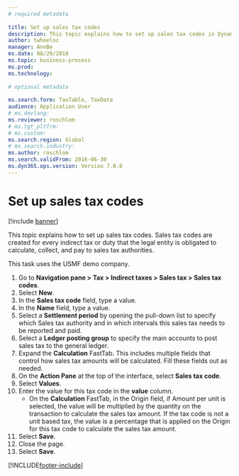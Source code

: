 ```yaml
--- 
# required metadata 
 
title: Set up sales tax codes
description: This topic explains how to set up sales tax codes in Dynamics 365 Finance. 
author: twheeloc
manager: AnnBe 
ms.date: 08/29/2018
ms.topic: business-process 
ms.prod:  
ms.technology:  
 
# optional metadata 
 
ms.search.form: TaxTable, TaxData   
audience: Application User 
# ms.devlang:  
ms.reviewer: roschlom
# ms.tgt_pltfrm:  
# ms.custom:  
ms.search.region: Global
# ms.search.industry: 
ms.author: roschlom
ms.search.validFrom: 2016-06-30 
ms.dyn365.ops.version: Version 7.0.0 
---
```

# Set up sales tax codes

[!include [banner](../../includes/banner.md)]

This topic explains how to set up sales tax codes. Sales tax codes are created for every indirect tax or duty that the legal entity is obligated to calculate, collect, and pay to sales tax authorities.

This task uses the USMF demo company.

1. Go to **Navigation pane > Tax > Indirect taxes > Sales tax > Sales tax codes**.
2. Select **New**.
3. In the **Sales tax code** field, type a value.
4. In the **Name** field, type a value.
5. Select a **Settlement period** by opening the pull-down list to specify which Sales tax authority and in which intervals this sales tax needs to be reported and paid.
6. Select a **Ledger posting group** to specify the main accounts to post sales tax to the general ledger.
7. Expand the **Calculation** FastTab. This includes multiple fields that control how sales tax amounts will be calculated. Fill these fields out as needed.  
8. On the **Action Pane** at the top of the interface, select **Sales tax code**.
9. Select **Values**.
10. Enter the value for this tax code in the **value** column.
    - On the **Calculation** FastTab, in the Origin field, if Amount per unit is selected, the value will be multiplied by the quantity on the transaction to calculate the sales tax amount.  If the tax code is not a unit based tax, the value is a percentage that is applied on the Origin for this tax code to calculate the sales tax amount.     
11. Select **Save**.
12. Close the page.
13. Select **Save**.



[!INCLUDE[footer-include](../../../includes/footer-banner.md)]